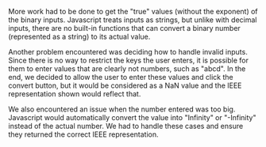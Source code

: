 More work had to be done to get the "true" values (without the exponent) of the binary inputs. Javascript treats inputs as strings, but unlike with decimal inputs, there are no built-in functions that can convert a binary number (represented as a string) to its actual value.

Another problem encountered was deciding how to handle invalid inputs. Since there is no way to restrict the keys the user enters, it is possible for them to enter values that are clearly not numbers, such as "abcd". In the end, we decided to allow the user to enter these values and click the convert button, but it would be considered as a NaN value and the IEEE representation shown would reflect that.

We also encountered an issue when the number entered was too big. Javascript would automatically convert the value into "Infinity" or "-Infinity" instead of the actual number. We had to handle these cases and ensure they returned the correct IEEE representation.